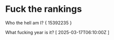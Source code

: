 # Fuck the rankings

Who the hell am I?
{ 15392235 }

What fucking year is it?
[ 2025-03-17T06:10:00Z ]

